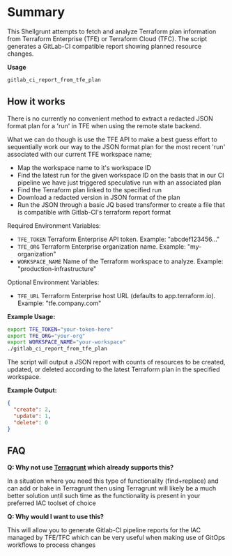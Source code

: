 # Summary

This Shellgrunt attempts to fetch and analyze Terraform plan information from Terraform
Enterprise (TFE) or Terraform Cloud (TFC). The script generates a GitLab-CI compatible
report showing planned resource changes.

**Usage**

```bash
gitlab_ci_report_from_tfe_plan
```

## How it works

There is no currently no convenient method to extract a redacted JSON format plan for
a 'run' in TFE when using the remote state backend.

What we can do though is use the TFE API to make a best guess effort to sequentially work
our way to the JSON format plan for the most recent 'run' associated with our current TFE
workspace name;

- Map the workspace name to it's workspace ID
- Find the latest run for the given workspace ID on the basis that in our CI pipeline we have just triggered speculative run with an associated plan
- Find the Terraform plan linked to the specified run
- Download a redacted version in JSON format of the plan
- Run the JSON through a basic JQ based transformer to create a file that is compatible with Gitlab-CI's terraform report format

Required Environment Variables:

- `TFE_TOKEN` Terraform Enterprise API token. Example: "abcdef123456..."
- `TFE_ORG` Terraform Enterprise organization name. Example: "my-organization"
- `WORKSPACE_NAME` Name of the Terraform workspace to analyze. Example: "production-infrastructure"

Optional Environment Variables:

- `TFE_URL` Terraform Enterprise host URL (defaults to app.terraform.io). Example: "tfe.company.com"


**Example Usage:**

```bash
export TFE_TOKEN="your-token-here"
export TFE_ORG="your-org"
export WORKSPACE_NAME="your-workspace"
./gitlab_ci_report_from_tfe_plan
```

The script will output a JSON report with counts of resources to be created,
updated, or deleted according to the latest Terraform plan in the specified workspace.

**Example Output:**

```json
{
  "create": 2,
  "update": 1,
  "delete": 0
}
```



## FAQ

**Q: Why not use [Terragrunt](https://terragrunt.gruntwork.io/) which already supports this?**

In a situation where you need this type of functionality (find+replace) and can add or bake in Terragrunt then using Terragrunt will likely be a much better solution until such time as the functionality is present in your preferred IAC toolset of choice

**Q: Why would I want to use this?**

This will allow you to generate Gitlab-CI pipeline reports for the IAC managed by TFE/TFC which can be very useful when making use of GitOps workflows to process changes
